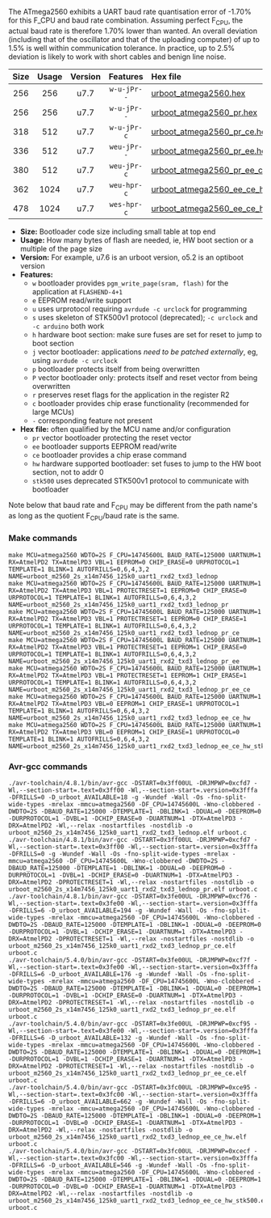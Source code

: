 The ATmega2560 exhibits a UART baud rate quantisation error of -1.70% for this F_CPU and baud rate combination. Assuming perfect F<sub>CPU</sub>, the actual baud rate is therefore 1.70% lower than wanted. An overall deviation (including that of the oscillator and that of the uploading computer) of up to 1.5% is well within communication tolerance. In practice, up to 2.5% deviation is likely to work with short cables and benign line noise.

|Size|Usage|Version|Features|Hex file|
|:-:|:-:|:-:|:-:|:--|
|256|256|u7.7|`w-u-jPr--`|[urboot_atmega2560.hex](https://raw.githubusercontent.com/stefanrueger/urboot.hex/main/cores/megacore/atmega2560/watchdog_2_s/external_oscillator/14745600_hz/125000_baud/uart1_rxd2_txd3/lednop/urboot_atmega2560.hex)|
|256|256|u7.7|`w-u-jPr--`|[urboot_atmega2560_pr.hex](https://raw.githubusercontent.com/stefanrueger/urboot.hex/main/cores/megacore/atmega2560/watchdog_2_s/external_oscillator/14745600_hz/125000_baud/uart1_rxd2_txd3/lednop/urboot_atmega2560_pr.hex)|
|318|512|u7.7|`w-u-jPr-c`|[urboot_atmega2560_pr_ce.hex](https://raw.githubusercontent.com/stefanrueger/urboot.hex/main/cores/megacore/atmega2560/watchdog_2_s/external_oscillator/14745600_hz/125000_baud/uart1_rxd2_txd3/lednop/urboot_atmega2560_pr_ce.hex)|
|336|512|u7.7|`weu-jPr--`|[urboot_atmega2560_pr_ee.hex](https://raw.githubusercontent.com/stefanrueger/urboot.hex/main/cores/megacore/atmega2560/watchdog_2_s/external_oscillator/14745600_hz/125000_baud/uart1_rxd2_txd3/lednop/urboot_atmega2560_pr_ee.hex)|
|380|512|u7.7|`weu-jPr-c`|[urboot_atmega2560_pr_ee_ce.hex](https://raw.githubusercontent.com/stefanrueger/urboot.hex/main/cores/megacore/atmega2560/watchdog_2_s/external_oscillator/14745600_hz/125000_baud/uart1_rxd2_txd3/lednop/urboot_atmega2560_pr_ee_ce.hex)|
|362|1024|u7.7|`weu-hpr-c`|[urboot_atmega2560_ee_ce_hw.hex](https://raw.githubusercontent.com/stefanrueger/urboot.hex/main/cores/megacore/atmega2560/watchdog_2_s/external_oscillator/14745600_hz/125000_baud/uart1_rxd2_txd3/lednop/urboot_atmega2560_ee_ce_hw.hex)|
|478|1024|u7.7|`wes-hpr-c`|[urboot_atmega2560_ee_ce_hw_stk500.hex](https://raw.githubusercontent.com/stefanrueger/urboot.hex/main/cores/megacore/atmega2560/watchdog_2_s/external_oscillator/14745600_hz/125000_baud/uart1_rxd2_txd3/lednop/urboot_atmega2560_ee_ce_hw_stk500.hex)|

- **Size:** Bootloader code size including small table at top end
- **Usage:** How many bytes of flash are needed, ie, HW boot section or a multiple of the page size
- **Version:** For example, u7.6 is an urboot version, o5.2 is an optiboot version
- **Features:**
  + `w` bootloader provides `pgm_write_page(sram, flash)` for the application at `FLASHEND-4+1`
  + `e` EEPROM read/write support
  + `u` uses urprotocol requiring `avrdude -c urclock` for programming
  + `s` uses skeleton of STK500v1 protocol (deprecated); `-c urclock` and `-c arduino` both work
  + `h` hardware boot section: make sure fuses are set for reset to jump to boot section
  + `j` vector bootloader: applications *need to be patched externally*, eg, using `avrdude -c urclock`
  + `p` bootloader protects itself from being overwritten
  + `P` vector bootloader only: protects itself and reset vector from being overwritten
  + `r` preserves reset flags for the application in the register R2
  + `c` bootloader provides chip erase functionality (recommended for large MCUs)
  + `-` corresponding feature not present
- **Hex file:** often qualified by the MCU name and/or configuration
  + `pr` vector bootloader protecting the reset vector
  + `ee` bootloader supports EEPROM read/write
  + `ce` bootloader provides a chip erase command
  + `hw` hardware supported bootloader: set fuses to jump to the HW boot section, not to addr 0
  + `stk500` uses deprecated STK500v1 protocol to communicate with bootloader


Note below that baud rate and F<sub>CPU</sub> may be different from the path name's as long as the quotient F<sub>CPU</sub>/baud rate is the same.

### Make commands
```
make MCU=atmega2560 WDTO=2S F_CPU=14745600L BAUD_RATE=125000 UARTNUM=1 RX=AtmelPD2 TX=AtmelPD3 VBL=1 EEPROM=0 CHIP_ERASE=0 URPROTOCOL=1 TEMPLATE=1 BLINK=1 AUTOFRILLS=0,6,4,3,2 NAME=urboot_m2560_2s_x14m7456_125k0_uart1_rxd2_txd3_lednop
make MCU=atmega2560 WDTO=2S F_CPU=14745600L BAUD_RATE=125000 UARTNUM=1 RX=AtmelPD2 TX=AtmelPD3 VBL=1 PROTECTRESET=1 EEPROM=0 CHIP_ERASE=0 URPROTOCOL=1 TEMPLATE=1 BLINK=1 AUTOFRILLS=0,6,4,3,2 NAME=urboot_m2560_2s_x14m7456_125k0_uart1_rxd2_txd3_lednop_pr
make MCU=atmega2560 WDTO=2S F_CPU=14745600L BAUD_RATE=125000 UARTNUM=1 RX=AtmelPD2 TX=AtmelPD3 VBL=1 PROTECTRESET=1 EEPROM=0 CHIP_ERASE=1 URPROTOCOL=1 TEMPLATE=1 BLINK=1 AUTOFRILLS=0,6,4,3,2 NAME=urboot_m2560_2s_x14m7456_125k0_uart1_rxd2_txd3_lednop_pr_ce
make MCU=atmega2560 WDTO=2S F_CPU=14745600L BAUD_RATE=125000 UARTNUM=1 RX=AtmelPD2 TX=AtmelPD3 VBL=1 PROTECTRESET=1 EEPROM=1 CHIP_ERASE=0 URPROTOCOL=1 TEMPLATE=1 BLINK=1 AUTOFRILLS=0,6,4,3,2 NAME=urboot_m2560_2s_x14m7456_125k0_uart1_rxd2_txd3_lednop_pr_ee
make MCU=atmega2560 WDTO=2S F_CPU=14745600L BAUD_RATE=125000 UARTNUM=1 RX=AtmelPD2 TX=AtmelPD3 VBL=1 PROTECTRESET=1 EEPROM=1 CHIP_ERASE=1 URPROTOCOL=1 TEMPLATE=1 BLINK=1 AUTOFRILLS=0,6,4,3,2 NAME=urboot_m2560_2s_x14m7456_125k0_uart1_rxd2_txd3_lednop_pr_ee_ce
make MCU=atmega2560 WDTO=2S F_CPU=14745600L BAUD_RATE=125000 UARTNUM=1 RX=AtmelPD2 TX=AtmelPD3 VBL=0 EEPROM=1 CHIP_ERASE=1 URPROTOCOL=1 TEMPLATE=1 BLINK=1 AUTOFRILLS=0,6,4,3,2 NAME=urboot_m2560_2s_x14m7456_125k0_uart1_rxd2_txd3_lednop_ee_ce_hw
make MCU=atmega2560 WDTO=2S F_CPU=14745600L BAUD_RATE=125000 UARTNUM=1 RX=AtmelPD2 TX=AtmelPD3 VBL=0 EEPROM=1 CHIP_ERASE=1 URPROTOCOL=0 TEMPLATE=1 BLINK=1 AUTOFRILLS=0,6,4,3,2 NAME=urboot_m2560_2s_x14m7456_125k0_uart1_rxd2_txd3_lednop_ee_ce_hw_stk500
```

### Avr-gcc commands
```
./avr-toolchain/4.8.1/bin/avr-gcc -DSTART=0x3ff00UL -DRJMPWP=0xcfd7 -Wl,--section-start=.text=0x3ff00 -Wl,--section-start=.version=0x3fffa -DFRILLS=0 -D_urboot_AVAILABLE=18 -g -Wundef -Wall -Os -fno-split-wide-types -mrelax -mmcu=atmega2560 -DF_CPU=14745600L -Wno-clobbered -DWDTO=2S -DBAUD_RATE=125000 -DTEMPLATE=1 -DBLINK=1 -DDUAL=0 -DEEPROM=0 -DURPROTOCOL=1 -DVBL=1 -DCHIP_ERASE=0 -DUARTNUM=1 -DTX=AtmelPD3 -DRX=AtmelPD2 -Wl,--relax -nostartfiles -nostdlib -o urboot_m2560_2s_x14m7456_125k0_uart1_rxd2_txd3_lednop.elf urboot.c
./avr-toolchain/4.8.1/bin/avr-gcc -DSTART=0x3ff00UL -DRJMPWP=0xcfd7 -Wl,--section-start=.text=0x3ff00 -Wl,--section-start=.version=0x3fffa -DFRILLS=0 -g -Wundef -Wall -Os -fno-split-wide-types -mrelax -mmcu=atmega2560 -DF_CPU=14745600L -Wno-clobbered -DWDTO=2S -DBAUD_RATE=125000 -DTEMPLATE=1 -DBLINK=1 -DDUAL=0 -DEEPROM=0 -DURPROTOCOL=1 -DVBL=1 -DCHIP_ERASE=0 -DUARTNUM=1 -DTX=AtmelPD3 -DRX=AtmelPD2 -DPROTECTRESET=1 -Wl,--relax -nostartfiles -nostdlib -o urboot_m2560_2s_x14m7456_125k0_uart1_rxd2_txd3_lednop_pr.elf urboot.c
./avr-toolchain/4.8.1/bin/avr-gcc -DSTART=0x3fe00UL -DRJMPWP=0xcf76 -Wl,--section-start=.text=0x3fe00 -Wl,--section-start=.version=0x3fffa -DFRILLS=6 -D_urboot_AVAILABLE=194 -g -Wundef -Wall -Os -fno-split-wide-types -mrelax -mmcu=atmega2560 -DF_CPU=14745600L -Wno-clobbered -DWDTO=2S -DBAUD_RATE=125000 -DTEMPLATE=1 -DBLINK=1 -DDUAL=0 -DEEPROM=0 -DURPROTOCOL=1 -DVBL=1 -DCHIP_ERASE=1 -DUARTNUM=1 -DTX=AtmelPD3 -DRX=AtmelPD2 -DPROTECTRESET=1 -Wl,--relax -nostartfiles -nostdlib -o urboot_m2560_2s_x14m7456_125k0_uart1_rxd2_txd3_lednop_pr_ce.elf urboot.c
./avr-toolchain/5.4.0/bin/avr-gcc -DSTART=0x3fe00UL -DRJMPWP=0xcf7f -Wl,--section-start=.text=0x3fe00 -Wl,--section-start=.version=0x3fffa -DFRILLS=6 -D_urboot_AVAILABLE=176 -g -Wundef -Wall -Os -fno-split-wide-types -mrelax -mmcu=atmega2560 -DF_CPU=14745600L -Wno-clobbered -DWDTO=2S -DBAUD_RATE=125000 -DTEMPLATE=1 -DBLINK=1 -DDUAL=0 -DEEPROM=1 -DURPROTOCOL=1 -DVBL=1 -DCHIP_ERASE=0 -DUARTNUM=1 -DTX=AtmelPD3 -DRX=AtmelPD2 -DPROTECTRESET=1 -Wl,--relax -nostartfiles -nostdlib -o urboot_m2560_2s_x14m7456_125k0_uart1_rxd2_txd3_lednop_pr_ee.elf urboot.c
./avr-toolchain/5.4.0/bin/avr-gcc -DSTART=0x3fe00UL -DRJMPWP=0xcf95 -Wl,--section-start=.text=0x3fe00 -Wl,--section-start=.version=0x3fffa -DFRILLS=6 -D_urboot_AVAILABLE=132 -g -Wundef -Wall -Os -fno-split-wide-types -mrelax -mmcu=atmega2560 -DF_CPU=14745600L -Wno-clobbered -DWDTO=2S -DBAUD_RATE=125000 -DTEMPLATE=1 -DBLINK=1 -DDUAL=0 -DEEPROM=1 -DURPROTOCOL=1 -DVBL=1 -DCHIP_ERASE=1 -DUARTNUM=1 -DTX=AtmelPD3 -DRX=AtmelPD2 -DPROTECTRESET=1 -Wl,--relax -nostartfiles -nostdlib -o urboot_m2560_2s_x14m7456_125k0_uart1_rxd2_txd3_lednop_pr_ee_ce.elf urboot.c
./avr-toolchain/5.4.0/bin/avr-gcc -DSTART=0x3fc00UL -DRJMPWP=0xce95 -Wl,--section-start=.text=0x3fc00 -Wl,--section-start=.version=0x3fffa -DFRILLS=6 -D_urboot_AVAILABLE=662 -g -Wundef -Wall -Os -fno-split-wide-types -mrelax -mmcu=atmega2560 -DF_CPU=14745600L -Wno-clobbered -DWDTO=2S -DBAUD_RATE=125000 -DTEMPLATE=1 -DBLINK=1 -DDUAL=0 -DEEPROM=1 -DURPROTOCOL=1 -DVBL=0 -DCHIP_ERASE=1 -DUARTNUM=1 -DTX=AtmelPD3 -DRX=AtmelPD2 -Wl,--relax -nostartfiles -nostdlib -o urboot_m2560_2s_x14m7456_125k0_uart1_rxd2_txd3_lednop_ee_ce_hw.elf urboot.c
./avr-toolchain/5.4.0/bin/avr-gcc -DSTART=0x3fc00UL -DRJMPWP=0xcecf -Wl,--section-start=.text=0x3fc00 -Wl,--section-start=.version=0x3fffa -DFRILLS=6 -D_urboot_AVAILABLE=546 -g -Wundef -Wall -Os -fno-split-wide-types -mrelax -mmcu=atmega2560 -DF_CPU=14745600L -Wno-clobbered -DWDTO=2S -DBAUD_RATE=125000 -DTEMPLATE=1 -DBLINK=1 -DDUAL=0 -DEEPROM=1 -DURPROTOCOL=0 -DVBL=0 -DCHIP_ERASE=1 -DUARTNUM=1 -DTX=AtmelPD3 -DRX=AtmelPD2 -Wl,--relax -nostartfiles -nostdlib -o urboot_m2560_2s_x14m7456_125k0_uart1_rxd2_txd3_lednop_ee_ce_hw_stk500.elf urboot.c
```

